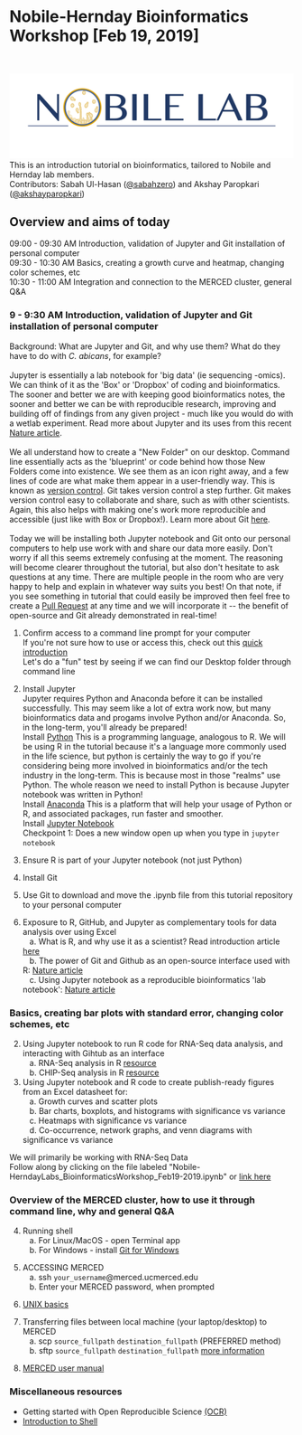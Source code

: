 # Nobile-Hernday Bioinformatics Workshop [Feb 19, 2019]
<br />

![alt text](https://raw.githubusercontent.com/sabahzero/Nobile-HerndayLabs_BioinformaticsWorkshop_Feb19-2019/master/Relevant-Articles_Figures-of-Interest-Highlighted/Nobile-Lab_UC-Merced.png) 
This is an introduction tutorial on bioinformatics, tailored to Nobile and Hernday lab members. <br />
Contributors: Sabah Ul-Hasan ([@sabahzero](https://github.com/sabahzero)) and Akshay Paropkari ([@akshayparopkari](https://github.com/akshayparopkari))

## Overview and aims of today
09:00 - 09:30 AM Introduction, validation of Jupyter and Git installation of personal computer </br>
09:30 - 10:30 AM Basics, creating a growth curve and heatmap, changing color schemes, etc </br>
10:30 - 11:00 AM Integration and connection to the MERCED cluster, general Q&A </br>

### 9 - 9:30 AM Introduction, validation of Jupyter and Git installation of personal computer
Background: What are Jupyter and Git, and why use them? What do they have to do with <i>C. abicans</i>, for example? </br> </br>
  Jupyter is essentially a lab notebook for 'big data' (ie sequencing -omics). We can think of it as the 'Box' or 'Dropbox' of coding and bioinformatics. The sooner and better we are with keeping good bioinformatics notes, the sooner and better we can be with reproducible research, improving and building off of findings from any given project - much like you would do with a wetlab experiment. Read more about Jupyter and its uses from this recent [Nature article](https://www.nature.com/articles/d41586-018-07196-1). </br> </br> 
  We all understand how to create a "New Folder" on our desktop. Command line essentially acts as the 'blueprint' or code behind how those New Folders come into existence. We see them as an icon right away, and a few lines of code are what make them appear in a user-friendly way. This is known as [version control](https://www.atlassian.com/git/tutorials/what-is-version-control). Git takes version control a step further. Git makes version control easy to collaborate and share, such as with other scientists. Again, this also helps with making one's work more reproducible and accessible (just like with Box or Dropbox!). Learn more about Git [here](https://git-scm.com/video/what-is-git). </br> </br> 
  Today we will be installing both Jupyter notebook and Git onto our personal computers to help use work with and share our data more easily. Don't worry if all this seems extremely confusing at the moment. The reasoning will become clearer throughout the tutorial, but also don't hesitate to ask questions at any time. There are multiple people in the room who are very happy to help and explain in whatever way suits you best! On that note, if you see something in tutorial that could easily be improved then feel free to create a [Pull Request](https://help.github.com/articles/creating-a-pull-request/) at any time and we will incorporate it -- the benefit of open-source and Git already demonstrated in real-time!<br>
  1. Confirm access to a command line prompt for your computer </br>
  If you're not sure how to use or access this, check out this [quick introduction](https://www.davidbaumgold.com/tutorials/command-line/)</br> 
  Let's do a "fun" test by seeing if we can find our Desktop folder through command line </br> 
  2. Install Jupyter </br>
  Jupyter requires Python and Anaconda before it can be installed successfully. This may seem like a lot of extra work now, but many bioinformatics data and progams involve Python and/or Anaconda. So, in the long-term, you'll already be prepared! </br>
  Install [Python](https://www.python.org/downloads/) This is a programming language, analogous to R. We will be using R in the tutorial because it's a language more commonly used in the life science, but python is certainly the way to go if you're considering being more involved in bioinformatics and/or the tech industry in the long-term. This is because most in those "realms" use Python. The whole reason we need to install Python is because Jupyter notebook was written in Python! </br>
  Install [Anaconda](https://www.anaconda.com/distribution/) This is a platform that will help your usage of Python or R, and associated packages, run faster and smoother. </br>
  Install [Jupyter Notebook](https://jupyter.org/install) </br>
  Checkpoint 1: Does a new window open up when you type in 
  `jupyter notebook`
  
  2. Ensure R is part of your Jupyter notebook (not just Python)
  3. Install Git
  4. Use Git to download and move the .ipynb file from this tutorial repository to your personal computer
 
1. Exposure to R, GitHub, and Jupyter as complementary tools for data analysis over using Excel </br>
&nbsp;&nbsp;&nbsp;a. What is R, and why use it as a scientist? Read introduction article [here](https://www.r-project.org/about.html) </br> 
&nbsp;&nbsp;&nbsp;b. The power of Git and Github as an open-source interface used with R: [Nature article](http://blogs.nature.com/naturejobs/2018/06/11/git-the-reproducibility-tool-scientists-love-to-hate/) </br> 
&nbsp;&nbsp;&nbsp;c. Using Jupyter notebook as a reproducible bioinformatics 'lab notebook': [Nature article](https://www.nature.com/articles/d41586-018-07196-1) </br>

### Basics, creating bar plots with standard error, changing color schemes, etc
2. Using Jupyter notebook to run R code for RNA-Seq data analysis, and interacting with Gihtub as an interface </br> 
&nbsp;&nbsp;&nbsp;a. RNA-Seq analysis in R [resource](http://combine-australia.github.io/RNAseq-R/)</br> 
&nbsp;&nbsp;&nbsp;b. CHIP-Seq analysis in R [resource](https://link.springer.com/protocol/10.1007%2F978-1-4939-7380-4_17)</br> 
3. Using Jupyter notebook and R code to create publish-ready figures from an Excel datasheet for: </br>
&nbsp;&nbsp;&nbsp;a. Growth curves and scatter plots </br>
&nbsp;&nbsp;&nbsp;b. Bar charts, boxplots, and histograms with significance vs variance </br>
&nbsp;&nbsp;&nbsp;c. Heatmaps with significance vs variance </br>
&nbsp;&nbsp;&nbsp;d. Co-occurrence, network graphs, and venn diagrams with significance vs variance </br>

We will primarily be working with RNA-Seq Data </br>
Follow along by clicking on the file labeled "Nobile-HerndayLabs_BioinformaticsWorkshop_Feb19-2019.ipynb" or [link here](https://github.com/sabahzero/Nobile-HerndayLabs_BioinformaticsWorkshop_Feb19-2019/blob/master/Nobile-HerndayLabs_BioinformaticsWorkshop_Feb19-2019.ipynb)

### Overview of the MERCED cluster, how to use it through command line, why and general Q&A
4. Running shell</br>
&nbsp;&nbsp;&nbsp;a. For Linux/MacOS - open Terminal app</br>
&nbsp;&nbsp;&nbsp;b. For Windows - install [Git for Windows](https://gitforwindows.org/)

5. ACCESSING MERCED</br>
&nbsp;&nbsp;&nbsp;a. ssh `your_username`@merced.ucmerced.edu</br>
&nbsp;&nbsp;&nbsp;b. Enter your MERCED password, when prompted

6. [UNIX basics](https://swcarpentry.github.io/shell-novice/)</br>

7. Transferring files between local machine (your laptop/desktop) to MERCED</br>
&nbsp;&nbsp;&nbsp;a. scp `source_fullpath` `destination_fullpath` (PREFERRED method)</br>
&nbsp;&nbsp;&nbsp;b. sftp `source_fullpath` `destination_fullpath` [more information](http://hpcwiki.ucmerced.edu/knowledgebase/how-to-transfer-files-to-or-from-the-cluster/)</br> 

8. [MERCED user manual](http://hpcwiki.ucmerced.edu/knowledgebase/merced-cluster-user-manual/)

### Miscellaneous resources
- Getting started with Open Reproducible Science [(OCR)](https://www.earthdatascience.org/courses/earth-analytics-bootcamp/get-started-with-open-science/jupyter-notebook-interface/)
- [Introduction to Shell](https://hbctraining.github.io/Intro-to-Shell/schedule/)
